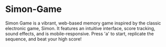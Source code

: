 # Simon-Game
Simon Game is a vibrant, web-based memory game inspired by the classic electronic game, Simon. It features an intuitive interface, score tracking, sound effects, and is mobile-responsive. Press 'a' to start, replicate the sequence, and beat your high score!
